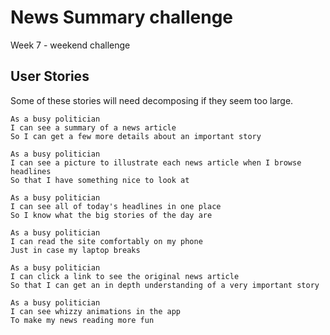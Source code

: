 # News Summary challenge

Week 7 - weekend challenge

## User Stories

Some of these stories will need decomposing if they seem too large.


```
As a busy politician
I can see a summary of a news article
So I can get a few more details about an important story
```

```
As a busy politician
I can see a picture to illustrate each news article when I browse headlines
So that I have something nice to look at
```

```
As a busy politician
I can see all of today's headlines in one place
So I know what the big stories of the day are
```

```
As a busy politician
I can read the site comfortably on my phone
Just in case my laptop breaks
```

```
As a busy politician
I can click a link to see the original news article
So that I can get an in depth understanding of a very important story
```

```
As a busy politician
I can see whizzy animations in the app
To make my news reading more fun
```




